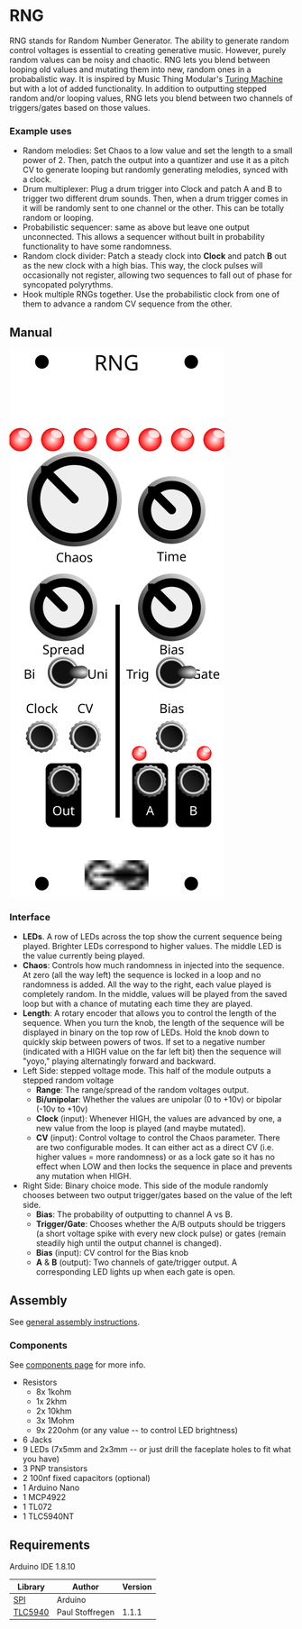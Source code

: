 # RNG

RNG stands for Random Number Generator. The ability to generate random control voltages is essential to creating generative music. However, purely random values can be noisy and chaotic. RNG lets you blend between looping old values and mutating them into new, random ones in a probabalistic way. It is inspired by Music Thing Modular's [Turing Machine](https://musicthing.co.uk/pages/turing.html) but with a lot of added functionality. In addition to outputting stepped random and/or looping values, RNG lets you blend between two channels of triggers/gates based on those values.

### Example uses

* Random melodies: Set Chaos to a low value and set the length to a small power of 2. Then, patch the output into a quantizer and use it as a pitch CV to generate looping but randomly generating melodies, synced with a clock.
* Drum multiplexer: Plug a drum trigger into Clock and patch A and B to trigger two different drum sounds. Then, when a drum trigger comes in it will be randomly sent to one channel or the other. This can be totally random or looping.
* Probabilistic sequencer: same as above but leave one output unconnected. This allows a sequencer without built in probability functionality to have some randomness.
* Random clock divider: Patch a steady clock into **Clock** and patch **B** out as the new clock with a high bias. This way, the clock pulses will occasionally not register, allowing two sequences to fall out of phase for syncopated polyrythms.
* Hook multiple RNGs together. Use the probabilistic clock from one of them to advance a random CV sequence from the other.

## Manual

![RNG Faceplate](images/rng_faceplate.svg)

### Interface

* **LEDs**. A row of LEDs across the top show the current sequence being played. Brighter LEDs correspond to higher values. The middle LED is the value currently being played.
* **Chaos**: Controls how much randomness in injected into the sequence. At zero (all the way left) the sequence is locked in a loop and no randomness is added. All the way to the right, each value played is completely random. In the middle, values will be played from the saved loop but with a chance of mutating each time they are played.
* **Length**: A rotary encoder that allows you to control the length of the sequence. When you turn the knob, the length of the sequence will be displayed in binary on the top row of LEDs. Hold the knob down to quickly skip between powers of twos. If set to a negative number (indicated with a HIGH value on the far left bit) then the sequence will "yoyo," playing alternatingly forward and backward.
* Left Side: stepped voltage mode. This half of the module outputs a stepped random voltage 
  * **Range**: The range/spread of the random voltages output.
  * **Bi/unipolar**: Whether the values are unipolar (0 to +10v) or bipolar (-10v to +10v)
  * **Clock** (input): Whenever HIGH, the values are advanced by one, a new value from the loop is played (and maybe mutated).
  * **CV** (input): Control voltage to control the Chaos parameter. There are two configurable modes. It can either act as a direct CV (i.e. higher values = more randomness) or as a lock gate so it has no effect when LOW and then locks the sequence in place and prevents any mutation when HIGH.
* Right Side: Binary choice mode. This side of the module randomly chooses between two output trigger/gates based on the value of the left side.
  * **Bias**: The probability of outputting to channel A vs B.
  * **Trigger/Gate**: Chooses whether the A/B outputs should be triggers (a short voltage spike with every new clock pulse) or gates (remain steadily high until the output channel is changed).
  * **Bias** (input): CV control for the Bias knob
  * **A** & **B** (output): Two channels of gate/trigger output. A corresponding LED lights up when each gate is open.

## Assembly

See [general assembly instructions](https://github.com/QuinnFreedman/modular/wiki/Assembly).

### Components

See [components page](https://github.com/QuinnFreedman/modular/wiki/Components) for more info.

* Resistors
  * 8x 1kohm
  * 1x 2khm
  * 2x 10khm
  * 3x 1Mohm
  * 9x 220ohm (or any value -- to control LED brightness)
* 6 Jacks
* 9 LEDs (7x5mm and 2x3mm -- or just drill the faceplate holes to fit what you have)
* 3 PNP transistors
* 2 100nf fixed capacitors (optional)
* 1 Arduino Nano
* 1 MCP4922
* 1 TL072
* 1 TLC5940NT

## Requirements

Arduino IDE 1.8.10 

|Library                | Author          | Version |
|-----------------------|-----------------|---------|
| [SPI][1]              | Arduino         |         |
| [TLC5940][2]          | Paul Stoffregen | 1.1.1   |

[1]: https://www.arduino.cc/en/reference/SPI
[2]: https://github.com/PaulStoffregen/Tlc5940 

